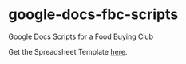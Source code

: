 google-docs-fbc-scripts
=======================

Google Docs Scripts for a Food Buying Club

Get the Spreadsheet Template [here](https://docs.google.com/spreadsheet/ccc?key=0AoJZypGjYGm3dFBLcDVVSU9pWVl2ZHJqMWlYYk00OHc&usp=sharing).

